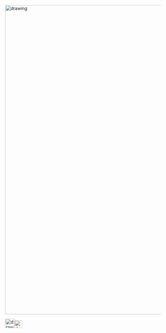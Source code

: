 <img src="https://user-images.githubusercontent.com/57723790/72179754-63d91880-33c4-11ea-85c3-d4446c7e34aa.png" alt="drawing" width="1000"/>

[<img src="https://user-images.githubusercontent.com/57723790/69009439-e5b44480-0933-11ea-8c7a-a59c860072fb.png" alt="drawing" width="30"/><img src="https://user-images.githubusercontent.com/57723790/72177145-d8a95400-33be-11ea-9c96-d9fc9e366571.jpg" alt="drawing" width="25"/>](https://elianawassermann.github.io/CVenglish/Publications)


